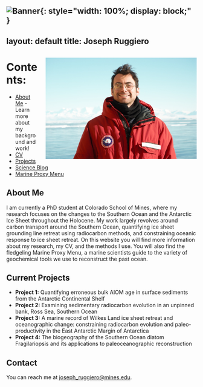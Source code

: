 ![Banner](/assets/beeg_airplane.jpg){: style="width: 100%; display: block;" }
---
layout: default
title: Joseph Ruggiero
---
<p style="text-align: right; float: right; margin-left: 20px; margin-bottom: 10px;">
  <img src="/assets/headshot.JPG" alt="Headshot of Joseph Ruggiero" width="400">
</p>

# Contents:

- [About Me](/about) - Learn more about my background and work!
- [CV](/cv)
- [Projects](/projects)
- [Science Blog](/sci_blog)
- [Marine Proxy Menu](/marine_proxy_menu)

## About Me

I am currently a PhD student at Colorado School of Mines, where my research focuses on the changes to the Southern Ocean and the Antarctic Ice Sheet throughout the Holocene.  My work largely revolves around carbon transport around the Southern Ocean, quantifying ice sheet grounding line retreat using radiocarbon methods, and constraining oceanic response to ice sheet retreat. On this website you will find more information about my research, my CV, and the methods I use.  You will also find the fledgeling Marine Proxy Menu, a marine scientists guide to the variety of geochemical tools we use to reconstruct the past ocean.

## Current Projects

- **Project 1:** Quantifying erroneous bulk AIOM age in surface sediments from the Antarctic Continental Shelf
- **Project 2:** Examining sedimentary radiocarbon evolution in an unpinned bank, Ross Sea, Southern Ocean
- **Project 3:** A marine record of Wilkes Land ice sheet retreat and oceanographic change: constraining radiocarbon evolution and paleo-productivity in the East Antarctic Margin of Antarctica
- **Project 4:** The biogeography of the Southern Ocean diatom Fragilariopsis and its applications to paleoceanographic reconstruction

## Contact

You can reach me at [joseph_ruggiero@mines.edu](mailto:joseph_ruggiero@mines.edu).
